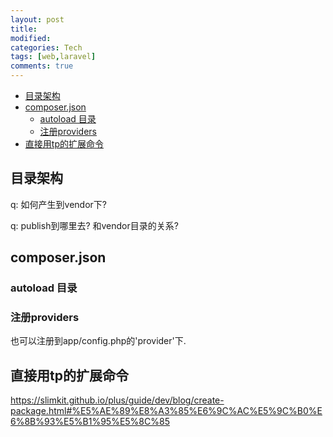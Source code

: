 ```yaml
---
layout: post
title:
modified:
categories: Tech
tags: [web,laravel]
comments: true
---
```


<!-- TOC -->

- [目录架构](#目录架构)
- [composer.json](#composerjson)
    - [autoload 目录](#autoload-目录)
    - [注册providers](#注册providers)
- [直接用tp的扩展命令](#直接用tp的扩展命令)

<!-- /TOC -->

## 目录架构


q: 如何产生到vendor下?

q: publish到哪里去? 和vendor目录的关系?

## composer.json


### autoload 目录

### 注册providers

也可以注册到app/config.php的'provider'下.


## 直接用tp的扩展命令

<https://slimkit.github.io/plus/guide/dev/blog/create-package.html#%E5%AE%89%E8%A3%85%E6%9C%AC%E5%9C%B0%E6%8B%93%E5%B1%95%E5%8C%85>

